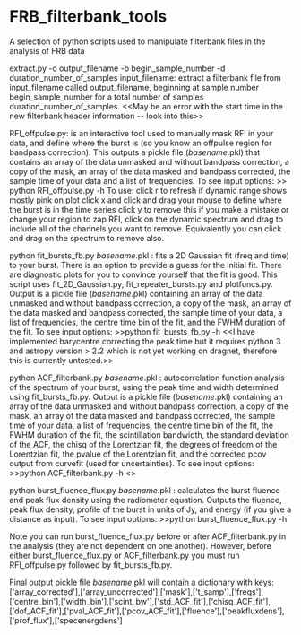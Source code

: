 # FRB_filterbank_tools
A selection of python scripts used to manipulate filterbank files in the analysis of FRB data

extract.py -o output_filename -b begin_sample_number -d duration_number_of_samples input_filename: extract a filterbank file from input_filename called output_filename, beginning at sample number begin_sample_number for a total number of samples duration_number_of_samples.
<<May be an error with the start time in the new filterbank header information -- look into this>>

RFI_offpulse.py: is an interactive tool used to manually mask RFI in your data, and define where the burst is (so you know an offpulse region for bandpass correction).
This outputs a pickle file (*basename*.pkl) that contains an array of the data unmasked and without bandpass correction, a copy of the mask, an array of the data masked and bandpass corrected, the sample time of your data and a list of frequencies. 
To see input options: >> python RFI_offpulse.py -h 
To use: click r to refresh if dynamic range shows mostly pink on plot
        click x and click and drag your mouse to define where the burst is in the time series
        click y to remove this if you make a mistake or change your region
        to zap RFI, click on the dynamic spectrum and drag to include all of the channels you want to remove. Equivalently you can click and drag on the spectrum to remove also.


python fit_bursts_fb.py *basename*.pkl : fits a 2D Gaussian fit (freq and time) to your burst. There is an option to provide a guess for the initial fit. There are diagnostic plots for you to convince yourself that the fit is good. This script uses fit_2D_Gaussian.py, fit_repeater_bursts.py and plotfuncs.py. Output is a pickle file (*basename*.pkl) containing an array of the data unmasked and without bandpass correction, a copy of the mask, an array of the data masked and bandpass corrected, the sample time of your data, a list of frequencies, the centre time bin of the fit, and the FWHM duration of the fit.
To see input options: >>python fit_bursts_fb.py -h
<<I have implemented barycentre correcting the peak time but it requires python 3 and astropy version > 2.2 which is not yet working on dragnet, therefore this is currently untested.>>


python ACF_filterbank.py *basename*.pkl : autocorrelation function analysis of the spectrum of your burst, using the peak time and width determined using fit_bursts_fb.py. Output is a pickle file (*basename*.pkl) containing an array of the data unmasked and without bandpass correction, a copy of the mask, an array of the data masked and bandpass corrected, the sample time of your data, a list of frequencies, the centre time bin of the fit, the FWHM duration of the fit, the scintillation bandwidth, the standard deviation of the ACF, the chisq of the Lorentzian fit, the degrees of freedom of the Lorentzian fit, the pvalue of the Lorentzian fit, and the corrected pcov output from curvefit (used for uncertainties).
To see input options: >>python ACF_filterbank.py -h
<<Error propagation in progress>>

python burst_fluence_flux.py *basename*.pkl : calculates the burst fluence and peak flux density using the radiometer equation. Outputs the fluence, peak flux density, profile of the burst in units of Jy, and energy (if you give a distance as input).
To see input options: >>python burst_fluence_flux.py -h

Note you can run burst_fluence_flux.py before or after ACF_filterbank.py in the analysis (they are not dependent on one another). However, before either burst_fluence_flux.py or ACF_filterbank.py you must run RFI_offpulse.py followed by fit_bursts_fb.py.


Final output pickle file *basename*.pkl will contain a dictionary with keys:
['array_corrected'],['array_uncorrected'],['mask'],['t_samp'],['freqs'],['centre_bin'],['width_bin'],['scint_bw'],['std_ACF_fit'],['chisq_ACF_fit'],['dof_ACF_fit'],['pval_ACF_fit'],['pcov_ACF_fit'],['fluence'],['peakfluxdens'],['prof_flux'],['specenergdens']

